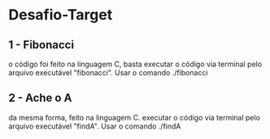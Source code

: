 # Desafio-Target

## 1 - Fibonacci

o código foi feito na linguagem C, basta executar o código via terminal pelo arquivo executável "fibonacci". Usar o comando ./fibonacci


## 2 - Ache o A

da mesma forma, feito na linguagem C. executar o código via terminal pelo arquivo executável "findA". Usar o comando ./findA
